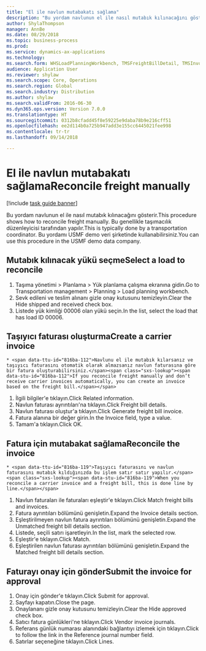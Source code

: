 ```yaml
--- 
title: "El ile navlun mutabakatı sağlama"
description: "Bu yordam navlunun el ile nasıl mutabık kılınacağını gösterir."
author: ShylaThompson
manager: AnnBe
ms.date: 08/29/2018
ms.topic: business-process
ms.prod: 
ms.service: dynamics-ax-applications
ms.technology: 
ms.search.form: WHSLoadPlanningWorkbench, TMSFreightBillDetail, TMSInvoiceTable, TMSFreightBillInvoiceReconcile, TMSInvoiceJournal, LedgerJournalTable, LedgerJournalTransDaily
audience: Application User
ms.reviewer: shylaw
ms.search.scope: Core, Operations
ms.search.region: Global
ms.search.industry: Distribution
ms.author: shylaw
ms.search.validFrom: 2016-06-30
ms.dyn365.ops.version: Version 7.0.0
ms.translationtype: HT
ms.sourcegitcommit: 0312b8cfadd45f8e59225e9daba78b9e216cff51
ms.openlocfilehash: ee2d114b0a725b947add3e155cc6445021fee998
ms.contentlocale: tr-tr
ms.lasthandoff: 09/14/2018

---
```

# <a name="reconcile-freight-manually"></a><span data-ttu-id="816ba-103">El ile navlun mutabakatı sağlama</span><span class="sxs-lookup"><span data-stu-id="816ba-103">Reconcile freight manually</span></span>

[!include [task guide banner](../../includes/task-guide-banner.md)]

<span data-ttu-id="816ba-104">Bu yordam navlunun el ile nasıl mutabık kılınacağını gösterir.</span><span class="sxs-lookup"><span data-stu-id="816ba-104">This procedure shows how to reconcile freight manually.</span></span> <span data-ttu-id="816ba-105">Bu genellikle taşımacılık düzenleyicisi tarafından yapılır.</span><span class="sxs-lookup"><span data-stu-id="816ba-105">This is typically done by a transportation coordinator.</span></span> <span data-ttu-id="816ba-106">Bu yordamı USMF demo veri şirketinde kullanabilirsiniz.</span><span class="sxs-lookup"><span data-stu-id="816ba-106">You can use this procedure in the USMF demo data company.</span></span>


## <a name="select-a-load-to-reconcile"></a><span data-ttu-id="816ba-107">Mutabık kılınacak yükü seçme</span><span class="sxs-lookup"><span data-stu-id="816ba-107">Select a load to reconcile</span></span>
1. <span data-ttu-id="816ba-108">Taşıma yönetimi > Planlama > Yük planlama çalışma ekranına gidin.</span><span class="sxs-lookup"><span data-stu-id="816ba-108">Go to Transportation management > Planning > Load planning workbench.</span></span>
2. <span data-ttu-id="816ba-109">Sevk edileni ve teslim alınanı gizle onay kutusunu temizleyin.</span><span class="sxs-lookup"><span data-stu-id="816ba-109">Clear the Hide shipped and received check box.</span></span> 
3. <span data-ttu-id="816ba-110">Listede yük kimliği 00006 olan yükü seçin.</span><span class="sxs-lookup"><span data-stu-id="816ba-110">In the list, select the load that has load ID 00006.</span></span>

## <a name="create-a-carrier-invoice"></a><span data-ttu-id="816ba-111">Taşıyıcı faturası oluşturma</span><span class="sxs-lookup"><span data-stu-id="816ba-111">Create a carrier invoice</span></span>
    * <span data-ttu-id="816ba-112">Navlunu el ile mutabık kılarsanız ve taşıyıcı faturasını otomatik olarak almazsanız navlun faturasına göre bir fatura oluşturabilirsiniz.</span><span class="sxs-lookup"><span data-stu-id="816ba-112">If you reconcile freight manually and don’t receive carrier invoices automatically, you can create an invoice based on the freight bill.</span></span>  
1. <span data-ttu-id="816ba-113">İlgili bilgiler'e tıklayın.</span><span class="sxs-lookup"><span data-stu-id="816ba-113">Click Related information.</span></span>
2. <span data-ttu-id="816ba-114">Navlun faturası ayrıntıları'na tıklayın.</span><span class="sxs-lookup"><span data-stu-id="816ba-114">Click Freight bill details.</span></span>
3. <span data-ttu-id="816ba-115">Navlun faturası oluştur'a tıklayın.</span><span class="sxs-lookup"><span data-stu-id="816ba-115">Click Generate freight bill invoice.</span></span>
4. <span data-ttu-id="816ba-116">Fatura alanına bir değer girin.</span><span class="sxs-lookup"><span data-stu-id="816ba-116">In the Invoice field, type a value.</span></span>
5. <span data-ttu-id="816ba-117">Tamam'a tıklayın.</span><span class="sxs-lookup"><span data-stu-id="816ba-117">Click OK.</span></span>

## <a name="reconcile-the-invoice"></a><span data-ttu-id="816ba-118">Fatura için mutabakat sağlama</span><span class="sxs-lookup"><span data-stu-id="816ba-118">Reconcile the invoice</span></span>
    * <span data-ttu-id="816ba-119">Taşıyıcı faturasını ve navlun faturasını mutabık kıldığınızda bu işlem satır satır yapılır.</span><span class="sxs-lookup"><span data-stu-id="816ba-119">When you reconcile a carrier invoice and a freight bill, this is done line by line.</span></span>  
1. <span data-ttu-id="816ba-120">Navlun faturaları ile faturaları eşleştir'e tıklayın.</span><span class="sxs-lookup"><span data-stu-id="816ba-120">Click Match freight bills and invoices.</span></span>
2. <span data-ttu-id="816ba-121">Fatura ayrıntıları bölümünü genişletin.</span><span class="sxs-lookup"><span data-stu-id="816ba-121">Expand the Invoice details section.</span></span>
3. <span data-ttu-id="816ba-122">Eşleştirilmeyen navlun fatura ayrıntıları bölümünü genişletin.</span><span class="sxs-lookup"><span data-stu-id="816ba-122">Expand the Unmatched freight bill details section.</span></span>
4. <span data-ttu-id="816ba-123">Listede, seçili satırı işaretleyin.</span><span class="sxs-lookup"><span data-stu-id="816ba-123">In the list, mark the selected row.</span></span>
5. <span data-ttu-id="816ba-124">Eşleştir'e tıklayın.</span><span class="sxs-lookup"><span data-stu-id="816ba-124">Click Match.</span></span>
6. <span data-ttu-id="816ba-125">Eşleştirilen navlun faturası ayrıntıları bölümünü genişletin.</span><span class="sxs-lookup"><span data-stu-id="816ba-125">Expand the Matched freight bill details section.</span></span>

## <a name="submit-the-invoice-for-approval"></a><span data-ttu-id="816ba-126">Faturayı onay için gönder</span><span class="sxs-lookup"><span data-stu-id="816ba-126">Submit the invoice for approval</span></span>
1. <span data-ttu-id="816ba-127">Onay için gönder'e tıklayın.</span><span class="sxs-lookup"><span data-stu-id="816ba-127">Click Submit for approval.</span></span>
2. <span data-ttu-id="816ba-128">Sayfayı kapatın.</span><span class="sxs-lookup"><span data-stu-id="816ba-128">Close the page.</span></span>
3. <span data-ttu-id="816ba-129">Onaylananı gizle onay kutusunu temizleyin.</span><span class="sxs-lookup"><span data-stu-id="816ba-129">Clear the Hide approved check box.</span></span> 
4. <span data-ttu-id="816ba-130">Satıcı fatura günlükleri'ne tıklayın.</span><span class="sxs-lookup"><span data-stu-id="816ba-130">Click Vendor invoice journals.</span></span>
5. <span data-ttu-id="816ba-131">Referans günlük numarası alanındaki bağlantıyı izlemek için tıklayın.</span><span class="sxs-lookup"><span data-stu-id="816ba-131">Click to follow the link in the Reference journal number field.</span></span>
6. <span data-ttu-id="816ba-132">Satırlar seçeneğine tıklayın.</span><span class="sxs-lookup"><span data-stu-id="816ba-132">Click Lines.</span></span>


